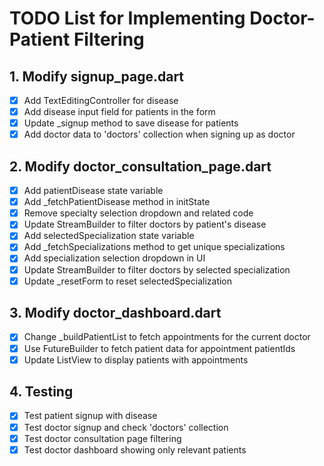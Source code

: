 # TODO List for Implementing Doctor-Patient Filtering

## 1. Modify signup_page.dart
- [x] Add TextEditingController for disease
- [x] Add disease input field for patients in the form
- [x] Update _signup method to save disease for patients
- [x] Add doctor data to 'doctors' collection when signing up as doctor

## 2. Modify doctor_consultation_page.dart
- [x] Add patientDisease state variable
- [x] Add _fetchPatientDisease method in initState
- [x] Remove specialty selection dropdown and related code
- [x] Update StreamBuilder to filter doctors by patient's disease
- [x] Add selectedSpecialization state variable
- [x] Add _fetchSpecializations method to get unique specializations
- [x] Add specialization selection dropdown in UI
- [x] Update StreamBuilder to filter doctors by selected specialization
- [x] Update _resetForm to reset selectedSpecialization

## 3. Modify doctor_dashboard.dart
- [x] Change _buildPatientList to fetch appointments for the current doctor
- [x] Use FutureBuilder to fetch patient data for appointment patientIds
- [x] Update ListView to display patients with appointments

## 4. Testing
- [x] Test patient signup with disease
- [x] Test doctor signup and check 'doctors' collection
- [x] Test doctor consultation page filtering
- [x] Test doctor dashboard showing only relevant patients
